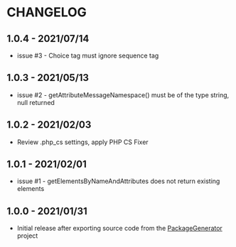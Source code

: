# CHANGELOG

## 1.0.4 - 2021/07/14
- issue #3 - Choice tag must ignore sequence tag

## 1.0.3 - 2021/05/13
- issue #2 - getAttributeMessageNamespace() must be of the type string, null returned

## 1.0.2 - 2021/02/03
- Review .php_cs settings, apply PHP CS Fixer

## 1.0.1 - 2021/02/01
- issue #1 - getElementsByNameAndAttributes does not return existing elements

## 1.0.0 - 2021/01/31
- Initial release after exporting source code from the [PackageGenerator](https://github.com/WsdlToPhp/PackageGenerator) project
